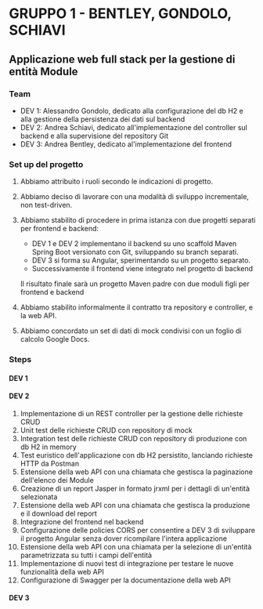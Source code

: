 # GRUPPO 1 - BENTLEY, GONDOLO, SCHIAVI
## Applicazione web full stack per la gestione di entità Module

### Team

* DEV 1: Alessandro Gondolo, dedicato alla configurazione del db H2 e alla gestione della persistenza dei dati sul backend
* DEV 2: Andrea Schiavi, dedicato all'implementazione del controller sul backend e alla supervisione del repository Git
* DEV 3: Andrea Bentley, dedicato al'implementazione del frontend

### Set up del progetto

1. Abbiamo attribuito i ruoli secondo le indicazioni di progetto.
2. Abbiamo deciso di lavorare con una modalità di sviluppo incrementale, non test-driven.
3. Abbiamo stabilito di procedere in prima istanza con due progetti separati per frontend e backend:

    * DEV 1 e DEV 2 implementano il backend su uno scaffold Maven Spring Boot versionato con Git, sviluppando su branch separati.
    * DEV 3 si forma su Angular, sperimentando su un progetto separato.
    * Successivamente il frontend viene integrato nel progetto di backend
    
    Il risultato finale sarà un progetto Maven padre con due moduli figli per frontend e backend 

4. Abbiamo stabilito informalmente il contratto tra repository e controller, e la web API.
5. Abbiamo concordato un set di dati di mock condivisi con un foglio di calcolo Google Docs.

### Steps

#### DEV 1

#### DEV 2

1. Implementazione di un REST controller per la gestione delle richieste CRUD
2. Unit test delle richieste CRUD con repository di mock
3. Integration test delle richieste CRUD con repository di produzione con db H2 in memory
4. Test euristico dell'applicazione con db H2 persistito, lanciando richieste HTTP da Postman
5. Estensione della web API con una chiamata che gestisca la paginazione dell'elenco dei Module
6. Creazione di un report Jasper in formato jrxml per i dettagli di un'entità selezionata
7. Estensione della web API con una chiamata che gestisca la produzione e il download del report
8. Integrazione del frontend nel backend
9. Configurazione delle policies CORS per consentire a DEV 3 di sviluppare il progetto Angular senza dover ricompilare l'intera applicazione
10. Estensione della web API con una chiamata per la selezione di un'entità parametrizzata su tutti i campi dell'entità
11. Implementazione di nuovi test di integrazione per testare le nuove funzionalità della web API
12. Configurazione di Swagger per la documentazione della web API

#### DEV 3
